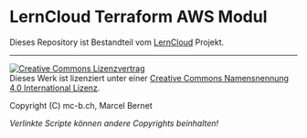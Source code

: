 # LernCloud Terraform AWS Modul

Dieses Repository ist Bestandteil vom [LernCloud](https://github.com/mc-b/lerncloud) Projekt.

- - -

<a rel="license" href="http://creativecommons.org/licenses/by/4.0/"><img alt="Creative Commons Lizenzvertrag" style="border-width:0" src="https://i.creativecommons.org/l/by/4.0/88x31.png" /></a><br />Dieses Werk ist lizenziert unter einer <a rel="license" href="http://creativecommons.org/licenses/by/4.0/">Creative Commons Namensnennung 4.0 International Lizenz</a>.

Copyright (C) mc-b.ch, Marcel Bernet

*Verlinkte Scripte können andere Copyrights beinhalten!*
